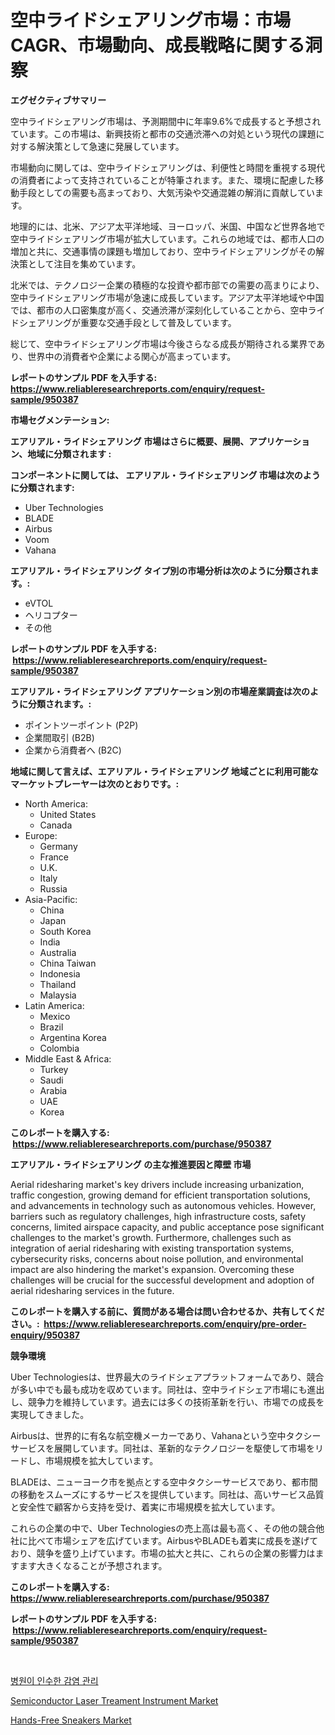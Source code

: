 <p><h1>空中ライドシェアリング市場：市場CAGR、市場動向、成長戦略に関する洞察</h1></p><p><strong>エグゼクティブサマリー</strong></p>
<p><p>空中ライドシェアリング市場は、予測期間中に年率9.6%で成長すると予想されています。この市場は、新興技術と都市の交通渋滞への対処という現代の課題に対する解決策として急速に発展しています。</p><p>市場動向に関しては、空中ライドシェアリングは、利便性と時間を重視する現代の消費者によって支持されていることが特筆されます。また、環境に配慮した移動手段としての需要も高まっており、大気汚染や交通混雑の解消に貢献しています。</p><p>地理的には、北米、アジア太平洋地域、ヨーロッパ、米国、中国など世界各地で空中ライドシェアリング市場が拡大しています。これらの地域では、都市人口の増加と共に、交通事情の課題も増加しており、空中ライドシェアリングがその解決策として注目を集めています。</p><p>北米では、テクノロジー企業の積極的な投資や都市部での需要の高まりにより、空中ライドシェアリング市場が急速に成長しています。アジア太平洋地域や中国では、都市の人口密集度が高く、交通渋滞が深刻化していることから、空中ライドシェアリングが重要な交通手段として普及しています。</p><p>総じて、空中ライドシェアリング市場は今後さらなる成長が期待される業界であり、世界中の消費者や企業による関心が高まっています。</p></p>
<p><strong>レポートのサンプル PDF を入手する: <a href="https://www.reliableresearchreports.com/enquiry/request-sample/950387">https://www.reliableresearchreports.com/enquiry/request-sample/950387</a></strong></p>
<p><strong>市場セグメンテーション:</strong></p>
<p><strong> エアリアル・ライドシェアリング 市場はさらに概要、展開、アプリケーション、地域に分類されます :</strong></p>
<p><strong>コンポーネントに関しては、 エアリアル・ライドシェアリング 市場は次のように分類されます: &nbsp;</strong></p>
<p><ul><li>Uber Technologies</li><li>BLADE</li><li>Airbus</li><li>Voom</li><li>Vahana</li></ul></p>
<p><strong> エアリアル・ライドシェアリング タイプ別の市場分析は次のように分類されます。:</strong></p>
<p><ul><li>eVTOL</li><li>ヘリコプター</li><li>その他</li></ul></p>
<p><strong>レポートのサンプル PDF を入手する: &nbsp;<a href="https://www.reliableresearchreports.com/enquiry/request-sample/950387">https://www.reliableresearchreports.com/enquiry/request-sample/950387</a></strong></p>
<p><strong> エアリアル・ライドシェアリング アプリケーション別の市場産業調査は次のように分類されます。:</strong></p>
<p><ul><li>ポイントツーポイント (P2P)</li><li>企業間取引 (B2B)</li><li>企業から消費者へ (B2C)</li></ul></p>
<p><strong>地域に関して言えば、エアリアル・ライドシェアリング 地域ごとに利用可能なマーケットプレーヤーは次のとおりです。:</strong></p>
<p><ul>
    <li>
        North America:
        <ul>
            <li>United States</li>
            <li>Canada</li>
        </ul>
    </li>
    <li>
        Europe:
        <ul>
            <li>Germany</li>
            <li>France</li>
            <li>U.K.</li>
            <li>Italy</li>
            <li>Russia</li>
        </ul>
    </li>
    <li>
        Asia-Pacific:
        <ul>
            <li>China</li>
            <li>Japan</li>
            <li>South Korea</li>
            <li>India</li>
            <li>Australia</li>
            <li>China Taiwan</li>
            <li>Indonesia</li>
            <li>Thailand</li>
            <li>Malaysia</li>
        </ul>
    </li>
    <li>
        Latin America:
        <ul>
            <li>Mexico</li>
            <li>Brazil</li>
            <li>Argentina Korea</li>
            <li>Colombia</li>
        </ul>
    </li>
    <li>
        Middle East & Africa:
        <ul>
            <li>Turkey</li>
            <li>Saudi</li>
            <li>Arabia</li>
            <li>UAE</li>
            <li>Korea</li>
        </ul>
    </li>
    </ul></p>
<p><strong>このレポートを購入する: &nbsp;<a href="https://www.reliableresearchreports.com/purchase/950387">https://www.reliableresearchreports.com/purchase/950387</a></strong></p>
<p><strong>エアリアル・ライドシェアリング の主な推進要因と障壁 市場</strong></p>
<p><p>Aerial ridesharing market's key drivers include increasing urbanization, traffic congestion, growing demand for efficient transportation solutions, and advancements in technology such as autonomous vehicles. However, barriers such as regulatory challenges, high infrastructure costs, safety concerns, limited airspace capacity, and public acceptance pose significant challenges to the market's growth. Furthermore, challenges such as integration of aerial ridesharing with existing transportation systems, cybersecurity risks, concerns about noise pollution, and environmental impact are also hindering the market's expansion. Overcoming these challenges will be crucial for the successful development and adoption of aerial ridesharing services in the future.</p></p>
<p><strong>このレポートを購入する前に、質問がある場合は問い合わせるか、共有してください。:&nbsp; <a href="https://www.reliableresearchreports.com/enquiry/pre-order-enquiry/950387">https://www.reliableresearchreports.com/enquiry/pre-order-enquiry/950387</a></strong></p>
<p><strong>競争環境</strong></p>
<p><p>Uber Technologiesは、世界最大のライドシェアプラットフォームであり、競合が多い中でも最も成功を収めています。同社は、空中ライドシェア市場にも進出し、競争力を維持しています。過去には多くの技術革新を行い、市場での成長を実現してきました。</p><p>Airbusは、世界的に有名な航空機メーカーであり、Vahanaという空中タクシーサービスを展開しています。同社は、革新的なテクノロジーを駆使して市場をリードし、市場規模を拡大しています。</p><p>BLADEは、ニューヨーク市を拠点とする空中タクシーサービスであり、都市間の移動をスムーズにするサービスを提供しています。同社は、高いサービス品質と安全性で顧客から支持を受け、着実に市場規模を拡大しています。</p><p>これらの企業の中で、Uber Technologiesの売上高は最も高く、その他の競合他社に比べて市場シェアを広げています。AirbusやBLADEも着実に成長を遂げており、競争を盛り上げています。市場の拡大と共に、これらの企業の影響力はますます大きくなることが予想されます。</p></p>
<p><strong>このレポートを購入する: &nbsp; <a href="https://www.reliableresearchreports.com/purchase/950387">https://www.reliableresearchreports.com/purchase/950387</a></strong></p>
<p><strong>レポートのサンプル PDF を入手する: &nbsp;<a href="https://www.reliableresearchreports.com/enquiry/request-sample/950387">https://www.reliableresearchreports.com/enquiry/request-sample/950387</a></strong><strong></strong></p>
<p>&nbsp;</p>
<p><p><a href="https://github.com/darrellockm3ytan895656/Market-Research-Report-List-1/blob/main/81306258802.md">병원이 인수한 감염 관리</a></p><p><a href="https://github.com/FassouRP/Market-Research-Report-List-3/blob/main/semiconductor-laser-treament-instrument-market.md">Semiconductor Laser Treament Instrument Market</a></p><p><a href="https://github.com/ruddyyedelwadw/Market-Research-Report-List-1/blob/main/hands-free-sneakers-market.md">Hands-Free Sneakers Market</a></p></p>